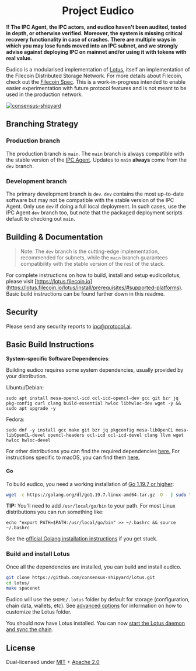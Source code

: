 <h1 align="center">Project Eudico</h1>

**‼️ The IPC Agent, the IPC actors, and eudico haven't been audited, tested in depth, or otherwise verified. Moreover, the system is missing critical recovery functionality in case of crashes. There are multiple ways in which you may lose funds moved into an IPC subnet, and we strongly advise against deploying IPC on mainnet and/or using it with tokens with real value.**

Eudico is a modularised implementation of [Lotus](https://github.com/filecoin-project/lotus), itself an implementation of the Filecoin Distributed Storage Network. For more details about Filecoin, check out the [Filecoin Spec](https://spec.filecoin.io). This is a work-in-progress intended to enable easier experimentation with future protocol features and is not meant to be used in the production network.

[![consensus-shipyard](https://circleci.com/gh/consensus-shipyard/lotus.svg?style=svg)](https://app.circleci.com/pipelines/github/consensus-shipyard/lotus)

## Branching Strategy

### Production branch

The production branch is `main`.
The `main` branch is always compatible with the stable version of the [IPC Agent](https://github.com/consensus-shipyard/ipc-agent).
Updates to `main` **always** come from the `dev` branch.

### Development branch

The primary development branch is `dev`.
`dev` contains the most up-to-date software but may not be compatible with the stable version of the IPC Agent. Only use `dev` if doing a full local deployment. In such cases, use the IPC Agent `dev` branch too, but note that the packaged deployment scripts default to checking out `main`. 

## Building & Documentation

> Note: The `dev` branch is the cutting-edge implementation, recommended for subnets, while the `main` branch guarantees compatibility with the stable version of the rest of the stack.
 
For complete instructions on how to build, install and setup eudico/lotus, please visit [https://lotus.filecoin.io](https://lotus.filecoin.io/lotus/install/prerequisites/#supported-platforms). Basic build instructions can be found further down in this readme.

## Security

Please send any security reports to ipc@protocol.ai.

## Basic Build Instructions
**System-specific Software Dependencies**:

Building eudico requires some system dependencies, usually provided by your distribution.

Ubuntu/Debian:
```
sudo apt install mesa-opencl-icd ocl-icd-opencl-dev gcc git bzr jq pkg-config curl clang build-essential hwloc libhwloc-dev wget -y && sudo apt upgrade -y
```

Fedora:
```
sudo dnf -y install gcc make git bzr jq pkgconfig mesa-libOpenCL mesa-libOpenCL-devel opencl-headers ocl-icd ocl-icd-devel clang llvm wget hwloc hwloc-devel
```

For other distributions you can find the required dependencies [here.](https://lotus.filecoin.io/lotus/install/prerequisites/#supported-platforms) For instructions specific to macOS, you can find them [here.](https://lotus.filecoin.io/lotus/install/macos/)

#### Go

To build eudico, you need a working installation of [Go 1.19.7 or higher](https://golang.org/dl/):

```bash
wget -c https://golang.org/dl/go1.19.7.linux-amd64.tar.gz -O - | sudo tar -xz -C /usr/local
```

**TIP:**
You'll need to add `/usr/local/go/bin` to your path. For most Linux distributions you can run something like:

```shell
echo "export PATH=$PATH:/usr/local/go/bin" >> ~/.bashrc && source ~/.bashrc
```

See the [official Golang installation instructions](https://golang.org/doc/install) if you get stuck.

### Build and install Lotus

Once all the dependencies are installed, you can build and install eudico.

   ```sh
   git clone https://github.com/consensus-shipyard/lotus.git
   cd lotus/
   make spacenet
   ```
 
Eudico will use the `$HOME/.lotus` folder by default for storage (configuration, chain data, wallets, etc). See [advanced options](https://lotus.filecoin.io/lotus/configure/defaults/#environment-variables) for information on how to customize the Lotus folder.

You should now have Lotus installed. You can now [start the Lotus daemon and sync the chain](https://lotus.filecoin.io/lotus/install/linux/#start-the-lotus-daemon-and-sync-the-chain).

## License

Dual-licensed under [MIT](https://github.com/filecoin-project/lotus/blob/master/LICENSE-MIT) + [Apache 2.0](https://github.com/filecoin-project/lotus/blob/master/LICENSE-APACHE)
